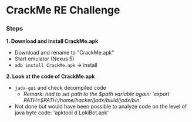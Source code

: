 # CrackMe RE Challenge
### Steps

**1. Download and install CrackMe.apk**
- Download and rename to "CrackMe.apk"
- Start emulator (Nexus 5)
- `adb install CrackMe.apk` -> install

**2. Look at the code of CrackMe.apk**
- `jadx-gui` and check decompiled code
  - *Remark: had to set path to the $path variable again: `export PATH=$PATH:/home/hacker/jadx/build/jadx/bin`*
- Not done but would have been possible to analyze code on the level of java byte code:  'apktool d LokiBot.apk' 

